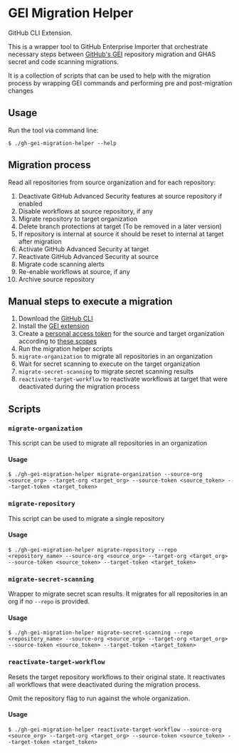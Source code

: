# GEI Migration Helper

GitHub CLI Extension.

This is a wrapper tool to GitHub Enterprise Importer that orchestrate necessary steps between [GitHub's GEI](https://github.com/github/gh-gei) repository migration and GHAS secret and code scanning migrations.

It is a collection of scripts that can be used to help with the migration process by wrapping GEI commands and performing pre and post-migration changes

## Usage

Run the tool via command line:

```
$ ./gh-gei-migration-helper --help
```

## Migration process

Read all repositories from source organization and for each repository:

1. Deactivate GitHub Advanced Security features at source repository if enabled
2. Disable workflows at source repository, if any
3. Migrate repository to target organization
4. Delete branch protections at target (To be removed in a later version)
5. If repository is internal at source it should be reset to internal at target after migration
6. Activate GitHub Advanced Security at target
7. Reactivate GitHub Advanced Security at source
8. Migrate code scanning alerts
9. Re-enable workflows at source, if any
10. Archive source repository

## Manual steps to execute a migration

1. Download the [GitHub CLI](https://cli.github.com/)
2. Install the [GEI extension](https://github.com/github/gh-gei)
3. Create a [personal access token](https://docs.github.com/en/github/authenticating-to-github/creating-a-personal-access-token) for the source and target organization according to [these scopes](https://docs.github.com/en/enterprise-cloud@latest/migrations/using-github-enterprise-importer/preparing-to-migrate-with-github-enterprise-importer/managing-access-for-github-enterprise-importer#personal-access-tokens-for-github-products)
4. Run the migration helper scripts
5. `migrate-organization` to migrate all repositories in an organization
6. Wait for secret scanning to execute on the target organization
7. `migrate-secret-scanning` to migrate secret scanning results
8. `reactivate-target-workflow` to reactivate workflows at target that were deactivated during the migration process

## Scripts

### `migrate-organization`

This script can be used to migrate all repositories in an organization

#### Usage

```
$ ./gh-gei-migration-helper migrate-organization --source-org <source_org> --target-org <target_org> --source-token <source_token> --target-token <target_token>
```

### `migrate-repository`

This script can be used to migrate a single repository

#### Usage

```
$ ./gh-gei-migration-helper migrate-repository --repo <repository_name> --source-org <source_org> --target-org <target_org> --source-token <source_token> --target-token <target_token>
```

### `migrate-secret-scanning`

Wrapper to migrate secret scan results. It migrates for all repositories in an org if no `--repo` is provided.

#### Usage

```
$ ./gh-gei-migration-helper migrate-secret-scanning --repo <repository_name> --source-org <source_org> --target-org <target_org> --source-token <source_token> --target-token <target_token>
```

### `reactivate-target-workflow`

Resets the target repository workflows to their original state. It reactivates all workflows that were deactivated during the migration process.

Omit the repository flag to run against the whole organization.

#### Usage

```
$ ./gh-gei-migration-helper reactivate-target-workflow --source-org <source_org> --target-org <target_org> --source-token <source_token> --target-token <target_token>
```
